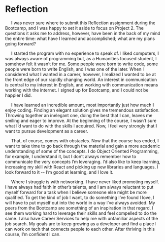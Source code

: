 # Reflection

&nbsp;&nbsp;&nbsp;&nbsp;&nbsp;I was never sure where to submit this Reflection assignment during the Bootcamp, and I was happy to set it aside to focus on Project 2. The questions it asks me to address, however, have been in the back of my mind the entire time: what have I learned and accomplished; what are my plans going forward?

&nbsp;&nbsp;&nbsp;&nbsp;&nbsp;I started the program with no experience to speak of. I liked computers, I was always aware of programming but, as a Humanities focused student, I somehow felt it wasn’t for me. Some people were born to write code, some people were born to write English, and I was one of the later. When I considered what I wanted in a career, however, I realized I wanted to be at the front edge of our rapidly changing world. An interest in communication is central to my interest in English, and working with communication means working with the internet. I signed up for Bootcamp, and I could not be happier I did.

&nbsp;&nbsp;&nbsp;&nbsp;&nbsp;I have learned an incredible amount, most importantly just how much I enjoy coding. Finding an elegant solution gives me tremendous satisfaction. Throwing together an inelegant one, doing the best that I can, leaves me smiling and eager to improve. At the beginning of the course, I wasn’t sure what I’d want to do with the skills I acquired. Now, I feel very strongly that I want to pursue development as a career.

&nbsp;&nbsp;&nbsp;&nbsp;&nbsp;That, of course, comes with obstacles. Now that the course has ended, I want to take time to go back through the material and gain a more academic understanding of some of the concepts. I do Object Oriented Programming, for example, I understand it, but I don’t always remember how to communicate the very concepts I’m leveraging. I’d also like to keep learning, increasing my skill with React and picking up new libraries and languages. I look forward to it -- I’m good at learning, and I love it.

&nbsp;&nbsp;&nbsp;&nbsp;&nbsp;Where I struggle is with networking. I have never liked promoting myself. I have always had faith in other’s talents, and I am always reluctant to put myself forward for a task when I believe someone else might be more qualified. To get the kind of job I want, to do something I’ve found I love, I will have to  put myself out into the world in a way I’ve always avoided. My peers from the Bootcamp are something of an inspiration in that regard. I see them working hard to leverage their skills and feel compelled to do the same. I also have Career Services to help me with unfamiliar aspects of the job search. My goals are to keep growing as a developer and find a place I can work on tech that connects people to each other. After thriving in this course, I’m confident I can.
